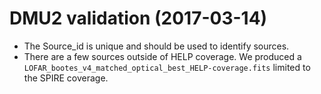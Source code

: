 # DMU2 validation (2017-03-14)

- The Source_id is unique and should be used to identify sources.
- There are a few sources outside of HELP coverage. We produced
  a `LOFAR_bootes_v4_matched_optical_best_HELP-coverage.fits` limited to the
  SPIRE coverage.
